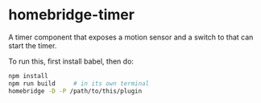 # homebridge-timer
A timer component that exposes a motion sensor and a switch to that can start the timer.

To run this, first install babel, then do:

```bash
npm install
npm run build     # in its own terminal
homebridge -D -P /path/to/this/plugin
```

